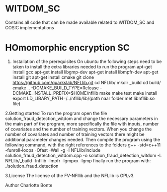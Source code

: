 # WITDOM_SC
Contains all code that can be made available related to WITDOM_SC and COSIC implementations

# HOmomorphic encryption SC
1. Installation of the prerequisites
On ubuntu the following steps need to be taken to install the extra libraries needed to run the program
apt-get install gcc
apt-get install libgmp-dev
apt-get install libmpfr-dev
apt-get install git
apt-get install cmake
git clone https://github.com/quarkslab/NFLlib.git
cd NFLlib/
mkdir _build
cd build/
cmake .. -DCMAKE_BUILD_TYPE=Release -DCMAKE_INSTALL_PREFIX=$HOME/nfllib
make
make test
make install
export LD_LIBARY_PATH=/../nfllib/lib/(path naar folder met libnfllib.so file)

2.Getting started
To run the program open the file solution_fraud_detection_witdom and change the necessary parameters in the main part of the program, more specifically the file with inputs, number of covariates and the number of training vectors. When you change the number of covariates and number of training vectors there might be additional parameter changes needed.
Then compile the program using the following command, with the right references to the folders
g++ -std=c++11 -funroll-loops -Ofast -Wall -g -I NFLlib/include solution_fraud_detection_witdom.cpp -o solution_fraud_detection_witdom -L NFLlib/_build -lnfllib -lmpfr -lgmpxx -lgmp
finally run the program with:
./solution_fraud_detection

3.License
The license of the FV-NFllib and the NFLlib is GPLv3.

Author
Charlotte Bonte
